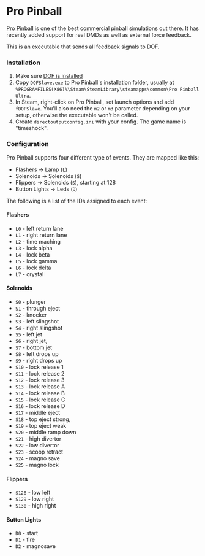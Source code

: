 # Pro Pinball

[Pro Pinball](http://www.pro-pinball.com/) is one of the best commercial 
pinball simulations out there. It has recently added support for real DMDs
as well as external force feedback.

This is an executable that sends all feedback signals to DOF.

### Installation

1. Make sure [DOF is installed](https://directoutput.github.io/DirectOutput/installation.html) 
2. Copy `DOFSlave.exe` to Pro Pinball's installation folder, usually at `%PROGRAMFILES(X86)%\Steam\SteamLibrary\steamapps\common\Pro Pinball Ultra`.
3. In Steam, right-click on Pro Pinball, set launch options and add `fDOFSlave`. 
   You'll also need the `m2` or `m3` parameter depending on your setup, otherwise
   the executable won't be called.
4. Create `directoutputconfig.ini` with your config. The game name is "timeshock".

### Configuration

Pro Pinball supports four different type of events. They are mapped like this:

- Flashers -> Lamp (`L`)
- Solenoids -> Solenoids (`S`)
- Flippers -> Solenoids (`S`), starting at 128
- Button Lights -> Leds (`D`)

The following is a list of the IDs assigned to each event:

#### Flashers

- `L0` - left return lane
- `L1` - right return lane
- `L2` - time maching
- `L3` - lock alpha
- `L4` - lock beta
- `L5` - lock gamma
- `L6` - lock delta
- `L7` - crystal

#### Solenoids
	
- `S0` - plunger
- `S1` - through eject
- `S2` - knocker
- `S3` - left slingshot
- `S4` - right slingshot
- `S5` - left jet
- `S6` - right jet,
- `S7` - bottom jet
- `S8` - left drops up
- `S9` - right drops up
- `S10` - lock release 1
- `S11` - lock release 2
- `S12` - lock release 3
- `S13` - lock release A
- `S14` - lock release B
- `S15` - lock release C
- `S16` - lock release D
- `S17` - middle eject
- `S18` - top eject strong,
- `S19` - top eject weak
- `S20` - middle ramp down
- `S21` - high divertor
- `S22` - low divertor
- `S23` - scoop retract
- `S24` - magno save
- `S25` - magno lock

#### Flippers

- `S128` - low left
- `S129` - low right
- `S130` - high right

#### Button Lights        

- `D0` - start
- `D1` - fire
- `D2` - magnosave
